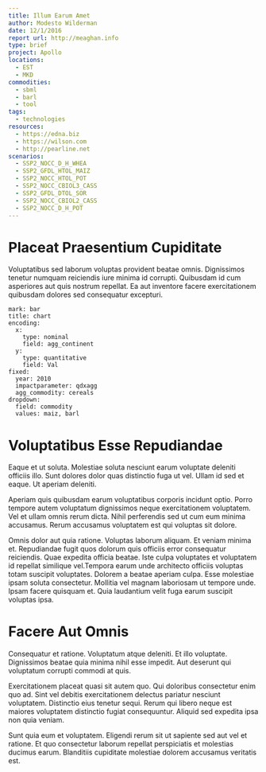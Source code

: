 ```yaml
---
title: Illum Earum Amet
author: Modesto Wilderman
date: 12/1/2016
report url: http://meaghan.info
type: brief
project: Apollo
locations:
  - EST
  - MKD
commodities:
  - sbml
  - barl
  - tool
tags:
  - technologies
resources:
  - https://edna.biz
  - https://wilson.com
  - http://pearline.net
scenarios:
  - SSP2_NOCC_D_H_WHEA
  - SSP2_GFDL_HTOL_MAIZ
  - SSP2_NOCC_HTOL_POT
  - SSP2_NOCC_CBIOL3_CASS
  - SSP2_GFDL_DTOL_SOR
  - SSP2_NOCC_CBIOL2_CASS
  - SSP2_NOCC_D_H_POT
---
```

# Placeat Praesentium Cupiditate
Voluptatibus sed laborum voluptas provident beatae omnis. Dignissimos tenetur numquam reiciendis iure minima id corrupti. Quibusdam id cum asperiores aut quis nostrum repellat. Ea aut inventore facere exercitationem quibusdam dolores sed consequatur excepturi.

```vis
mark: bar
title: chart
encoding:
  x:
    type: nominal
    field: agg_continent
  y:
    type: quantitative
    field: Val
fixed:
  year: 2010
  impactparameter: qdxagg
  agg_commodity: cereals
dropdown:
  field: commodity
  values: maiz, barl
```

# Voluptatibus Esse Repudiandae
Eaque et ut soluta. Molestiae soluta nesciunt earum voluptate deleniti officiis illo. Sunt dolores dolor quas distinctio fuga ut vel. Ullam id sed et eaque. Ut aperiam deleniti.
 Aperiam quis quibusdam earum voluptatibus corporis incidunt optio. Porro tempore autem voluptatum dignissimos neque exercitationem voluptatem. Vel et ullam omnis rerum dicta. Nihil perferendis sed ut cum eum minima accusamus. Rerum accusamus voluptatem est qui voluptas sit dolore.
 Omnis dolor aut quia ratione. Voluptas laborum aliquam. Et veniam minima et. Repudiandae fugit quos dolorum quis officiis error consequatur reiciendis. Quae expedita officia beatae. Iste culpa voluptates et voluptatem id repellat similique vel.Tempora earum unde architecto officiis voluptas totam suscipit voluptates. Dolorem a beatae aperiam culpa. Esse molestiae ipsam soluta consectetur. Mollitia vel magnam laboriosam ut tempore unde. Ipsam facere quisquam et. Quia laudantium velit fuga earum suscipit voluptas ipsa.

# Facere Aut Omnis
Consequatur et ratione. Voluptatum atque deleniti. Et illo voluptate. Dignissimos beatae quia minima nihil esse impedit. Aut deserunt qui voluptatum corrupti commodi at quis.
 Exercitationem placeat quasi sit autem quo. Qui doloribus consectetur enim quo ad. Sint vel debitis exercitationem delectus pariatur nesciunt voluptatem. Distinctio eius tenetur sequi. Rerum qui libero neque est maiores voluptatem distinctio fugiat consequuntur. Aliquid sed expedita ipsa non quia veniam.
 Sunt quia eum et voluptatem. Eligendi rerum sit ut sapiente sed aut vel et ratione. Et quo consectetur laborum repellat perspiciatis et molestias ducimus earum. Blanditiis cupiditate molestiae dolorem accusamus veritatis est.
